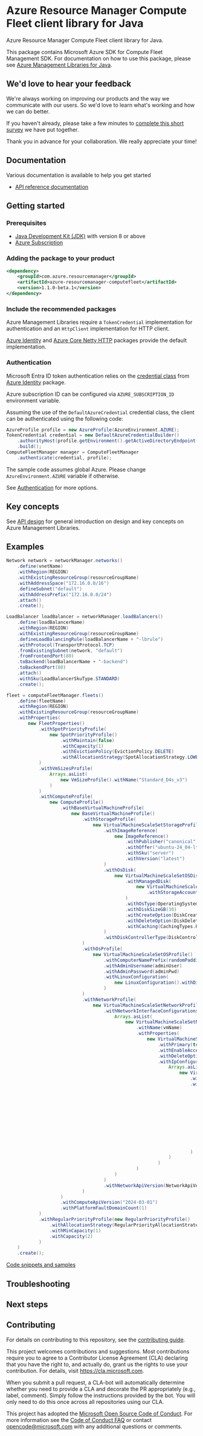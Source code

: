 # Azure Resource Manager Compute Fleet client library for Java

Azure Resource Manager Compute Fleet client library for Java.

This package contains Microsoft Azure SDK for Compute Fleet Management SDK. For documentation on how to use this package, please see [Azure Management Libraries for Java](https://aka.ms/azsdk/java/mgmt).

## We'd love to hear your feedback

We're always working on improving our products and the way we communicate with our users. So we'd love to learn what's working and how we can do better.

If you haven't already, please take a few minutes to [complete this short survey][survey] we have put together.

Thank you in advance for your collaboration. We really appreciate your time!

## Documentation

Various documentation is available to help you get started

- [API reference documentation][docs]

## Getting started

### Prerequisites

- [Java Development Kit (JDK)][jdk] with version 8 or above
- [Azure Subscription][azure_subscription]

### Adding the package to your product

[//]: # ({x-version-update-start;com.azure.resourcemanager:azure-resourcemanager-computefleet;current})
```xml
<dependency>
    <groupId>com.azure.resourcemanager</groupId>
    <artifactId>azure-resourcemanager-computefleet</artifactId>
    <version>1.1.0-beta.1</version>
</dependency>
```
[//]: # ({x-version-update-end})

### Include the recommended packages

Azure Management Libraries require a `TokenCredential` implementation for authentication and an `HttpClient` implementation for HTTP client.

[Azure Identity][azure_identity] and [Azure Core Netty HTTP][azure_core_http_netty] packages provide the default implementation.

### Authentication

Microsoft Entra ID token authentication relies on the [credential class][azure_identity_credentials] from [Azure Identity][azure_identity] package.

Azure subscription ID can be configured via `AZURE_SUBSCRIPTION_ID` environment variable.

Assuming the use of the `DefaultAzureCredential` credential class, the client can be authenticated using the following code:

```java
AzureProfile profile = new AzureProfile(AzureEnvironment.AZURE);
TokenCredential credential = new DefaultAzureCredentialBuilder()
    .authorityHost(profile.getEnvironment().getActiveDirectoryEndpoint())
    .build();
ComputeFleetManager manager = ComputeFleetManager
    .authenticate(credential, profile);
```

The sample code assumes global Azure. Please change `AzureEnvironment.AZURE` variable if otherwise.

See [Authentication][authenticate] for more options.

## Key concepts

See [API design][design] for general introduction on design and key concepts on Azure Management Libraries.

## Examples

```java
Network network = networkManager.networks()
    .define(vnetName)
    .withRegion(REGION)
    .withExistingResourceGroup(resourceGroupName)
    .withAddressSpace("172.16.0.0/16")
    .defineSubnet("default")
    .withAddressPrefix("172.16.0.0/24")
    .attach()
    .create();

LoadBalancer loadBalancer = networkManager.loadBalancers()
    .define(loadBalancerName)
    .withRegion(REGION)
    .withExistingResourceGroup(resourceGroupName)
    .defineLoadBalancingRule(loadBalancerName + "-lbrule")
    .withProtocol(TransportProtocol.TCP)
    .fromExistingSubnet(network, "default")
    .fromFrontendPort(80)
    .toBackend(loadBalancerName + "-backend")
    .toBackendPort(80)
    .attach()
    .withSku(LoadBalancerSkuType.STANDARD)
    .create();

fleet = computeFleetManager.fleets()
    .define(fleetName)
    .withRegion(REGION)
    .withExistingResourceGroup(resourceGroupName)
    .withProperties(
        new FleetProperties()
            .withSpotPriorityProfile(
                new SpotPriorityProfile()
                    .withMaintain(false)
                    .withCapacity(1)
                    .withEvictionPolicy(EvictionPolicy.DELETE)
                    .withAllocationStrategy(SpotAllocationStrategy.LOWEST_PRICE)
            )
            .withVmSizesProfile(
                Arrays.asList(
                    new VmSizeProfile().withName("Standard_D4s_v3")
                )
            )
            .withComputeProfile(
                new ComputeProfile()
                    .withBaseVirtualMachineProfile(
                        new BaseVirtualMachineProfile()
                            .withStorageProfile(
                                new VirtualMachineScaleSetStorageProfile()
                                    .withImageReference(
                                        new ImageReference()
                                            .withPublisher("canonical")
                                            .withOffer("ubuntu-24_04-lts")
                                            .withSku("server")
                                            .withVersion("latest")
                                    )
                                    .withOsDisk(
                                        new VirtualMachineScaleSetOSDisk()
                                            .withManagedDisk(
                                                new VirtualMachineScaleSetManagedDiskParameters()
                                                    .withStorageAccountType(StorageAccountTypes.PREMIUM_LRS)
                                            )
                                            .withOsType(OperatingSystemTypes.LINUX)
                                            .withDiskSizeGB(30)
                                            .withCreateOption(DiskCreateOptionTypes.FROM_IMAGE)
                                            .withDeleteOption(DiskDeleteOptionTypes.DELETE)
                                            .withCaching(CachingTypes.READ_WRITE)
                                    )
                                    .withDiskControllerType(DiskControllerTypes.SCSI)
                            )
                            .withOsProfile(
                                new VirtualMachineScaleSetOSProfile()
                                    .withComputerNamePrefix(randomPadding())
                                    .withAdminUsername(adminUser)
                                    .withAdminPassword(adminPwd)
                                    .withLinuxConfiguration(
                                        new LinuxConfiguration().withDisablePasswordAuthentication(false)
                                    )
                            )
                            .withNetworkProfile(
                                new VirtualMachineScaleSetNetworkProfile()
                                    .withNetworkInterfaceConfigurations(
                                        Arrays.asList(
                                            new VirtualMachineScaleSetNetworkConfiguration()
                                                .withName(vmName)
                                                .withProperties(
                                                    new VirtualMachineScaleSetNetworkConfigurationProperties()
                                                        .withPrimary(true)
                                                        .withEnableAcceleratedNetworking(false)
                                                        .withDeleteOption(DeleteOptions.DELETE)
                                                        .withIpConfigurations(
                                                            Arrays.asList(
                                                                new VirtualMachineScaleSetIPConfiguration()
                                                                    .withName(vmName)
                                                                    .withProperties(
                                                                        new VirtualMachineScaleSetIPConfigurationProperties()
                                                                            .withPrimary(true)
                                                                            .withSubnet(
                                                                                new ApiEntityReference()
                                                                                    .withId(network.subnets().get("default").id())
                                                                            )
                                                                            .withLoadBalancerBackendAddressPools(
                                                                                loadBalancer.loadBalancingRules()
                                                                                    .get(loadBalancerName + "-lbrule")
                                                                                    .innerModel().backendAddressPools()
                                                                            )
                                                                    )
                                                            )
                                                        )
                                                )
                                        )
                                    )
                                    .withNetworkApiVersion(NetworkApiVersion.fromString("2024-03-01"))
                            )
                    )
                    .withComputeApiVersion("2024-03-01")
                    .withPlatformFaultDomainCount(1)
            )
            .withRegularPriorityProfile(new RegularPriorityProfile()
                .withAllocationStrategy(RegularPriorityAllocationStrategy.LOWEST_PRICE)
                .withMinCapacity(1)
                .withCapacity(2)
            )
    )
    .create();
```
[Code snippets and samples](https://github.com/Azure/azure-sdk-for-java/blob/main/sdk/computefleet/azure-resourcemanager-computefleet/SAMPLE.md)


## Troubleshooting

## Next steps

## Contributing

For details on contributing to this repository, see the [contributing guide][cg].

This project welcomes contributions and suggestions. Most contributions require you to agree to a Contributor License Agreement (CLA) declaring that you have the right to, and actually do, grant us the rights to use your contribution. For details, visit <https://cla.microsoft.com>.

When you submit a pull request, a CLA-bot will automatically determine whether you need to provide a CLA and decorate the PR appropriately (e.g., label, comment). Simply follow the instructions provided by the bot. You will only need to do this once across all repositories using our CLA.

This project has adopted the [Microsoft Open Source Code of Conduct][coc]. For more information see the [Code of Conduct FAQ][coc_faq] or contact <opencode@microsoft.com> with any additional questions or comments.

<!-- LINKS -->
[survey]: https://microsoft.qualtrics.com/jfe/form/SV_ehN0lIk2FKEBkwd?Q_CHL=DOCS
[docs]: https://azure.github.io/azure-sdk-for-java/
[jdk]: https://learn.microsoft.com/azure/developer/java/fundamentals/
[azure_subscription]: https://azure.microsoft.com/free/
[azure_identity]: https://github.com/Azure/azure-sdk-for-java/blob/main/sdk/identity/azure-identity
[azure_identity_credentials]: https://github.com/Azure/azure-sdk-for-java/tree/main/sdk/identity/azure-identity#credentials
[azure_core_http_netty]: https://github.com/Azure/azure-sdk-for-java/blob/main/sdk/core/azure-core-http-netty
[authenticate]: https://github.com/Azure/azure-sdk-for-java/blob/main/sdk/resourcemanager/docs/AUTH.md
[design]: https://github.com/Azure/azure-sdk-for-java/blob/main/sdk/resourcemanager/docs/DESIGN.md
[cg]: https://github.com/Azure/azure-sdk-for-java/blob/main/CONTRIBUTING.md
[coc]: https://opensource.microsoft.com/codeofconduct/
[coc_faq]: https://opensource.microsoft.com/codeofconduct/faq/


